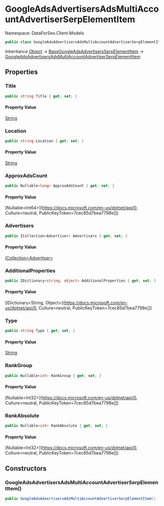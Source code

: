 # GoogleAdsAdvertisersAdsMultiAccountAdvertiserSerpElementItem

Namespace: DataForSeo.Client.Models

```csharp
public class GoogleAdsAdvertisersAdsMultiAccountAdvertiserSerpElementItem : BaseGoogleAdsAdvertisersSerpElementItem
```

Inheritance [Object](https://docs.microsoft.com/en-us/dotnet/api/Object) → [BaseGoogleAdsAdvertisersSerpElementItem](./BaseGoogleAdsAdvertisersSerpElementItem.md) → [GoogleAdsAdvertisersAdsMultiAccountAdvertiserSerpElementItem](./GoogleAdsAdvertisersAdsMultiAccountAdvertiserSerpElementItem.md)

## Properties

### **Title**

```csharp
public string Title { get; set; }
```

#### Property Value

[String](https://docs.microsoft.com/en-us/dotnet/api/String)<br>

### **Location**

```csharp
public string Location { get; set; }
```

#### Property Value

[String](https://docs.microsoft.com/en-us/dotnet/api/String)<br>

### **ApproxAdsCount**

```csharp
public Nullable<long> ApproxAdsCount { get; set; }
```

#### Property Value

[Nullable&lt;Int64&gt;](https://docs.microsoft.com/en-us/dotnet/api/0, Culture=neutral, PublicKeyToken=7cec85d7bea7798e]])<br>

### **Advertisers**

```csharp
public ICollection<Advertiser> Advertisers { get; set; }
```

#### Property Value

[ICollection&lt;Advertiser&gt;](./Advertiser.md)<br>

### **AdditionalProperties**

```csharp
public IDictionary<string, object> AdditionalProperties { get; set; }
```

#### Property Value

[IDictionary&lt;String, Object&gt;](https://docs.microsoft.com/en-us/dotnet/api/0, Culture=neutral, PublicKeyToken=7cec85d7bea7798e]])<br>

### **Type**

```csharp
public string Type { get; set; }
```

#### Property Value

[String](https://docs.microsoft.com/en-us/dotnet/api/String)<br>

### **RankGroup**

```csharp
public Nullable<int> RankGroup { get; set; }
```

#### Property Value

[Nullable&lt;Int32&gt;](https://docs.microsoft.com/en-us/dotnet/api/0, Culture=neutral, PublicKeyToken=7cec85d7bea7798e]])<br>

### **RankAbsolute**

```csharp
public Nullable<int> RankAbsolute { get; set; }
```

#### Property Value

[Nullable&lt;Int32&gt;](https://docs.microsoft.com/en-us/dotnet/api/0, Culture=neutral, PublicKeyToken=7cec85d7bea7798e]])<br>

## Constructors

### **GoogleAdsAdvertisersAdsMultiAccountAdvertiserSerpElementItem()**

```csharp
public GoogleAdsAdvertisersAdsMultiAccountAdvertiserSerpElementItem()
```
